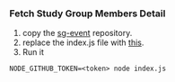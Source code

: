### Fetch Study Group Members Detail

1) copy the [sg-event](https://github.com/auremoser/sg-events) repository.
2) replace the index.js file with [this](https://github.com/mozillascience/studyGroupStats/tree/master/code/sg-members).
3) Run it
```
NODE_GITHUB_TOKEN=<token> node index.js
``` 
